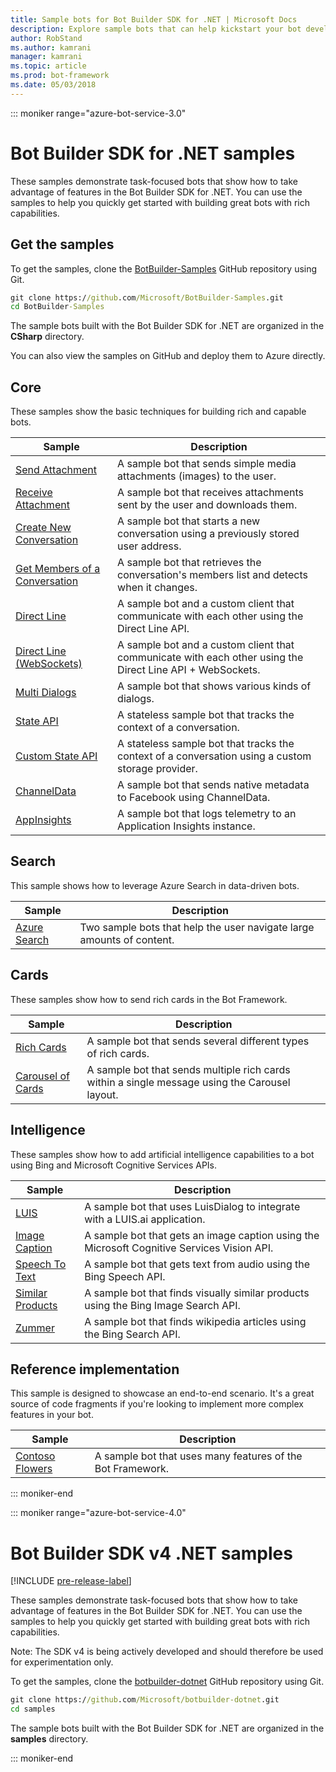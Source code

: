 ```yaml
---
title: Sample bots for Bot Builder SDK for .NET | Microsoft Docs
description: Explore sample bots that can help kickstart your bot development with the Bot Builder SDK for .NET.
author: RobStand
ms.author: kamrani
manager: kamrani
ms.topic: article
ms.prod: bot-framework
ms.date: 05/03/2018
---
```

::: moniker range="azure-bot-service-3.0"

# Bot Builder SDK for .NET samples

These samples demonstrate task-focused bots that show how to take advantage of features in the Bot Builder SDK for .NET. You can use the samples to help you quickly get started with building great bots with rich capabilities.

## Get the samples
To get the samples, clone the [BotBuilder-Samples](https://github.com/Microsoft/BotBuilder-Samples) GitHub repository using Git.

```cmd
git clone https://github.com/Microsoft/BotBuilder-Samples.git
cd BotBuilder-Samples
```

The sample bots built with the Bot Builder SDK for .NET are organized in the **CSharp** directory.

You can also view the samples on GitHub and deploy them to Azure directly.

## Core
These samples show the basic techniques for building rich and capable bots.

Sample | Description
------------ | ------------- 
[Send Attachment](https://github.com/Microsoft/BotBuilder-Samples/tree/master/CSharp/core-SendAttachment) | A sample bot that sends simple media attachments (images) to the user. 
[Receive Attachment](https://github.com/Microsoft/BotBuilder-Samples/tree/master/CSharp/core-ReceiveAttachment) | A sample bot that receives attachments sent by the user and downloads them. 
[Create New Conversation](https://github.com/Microsoft/BotBuilder-Samples/tree/master/CSharp/core-CreateNewConversation)  | A sample bot that starts a new conversation using a previously stored user address.
[Get Members of a Conversation](https://github.com/Microsoft/BotBuilder-Samples/tree/master/CSharp/core-GetConversationMembers) | A sample bot that retrieves the conversation's members list and detects when it changes. 
[Direct Line](https://github.com/Microsoft/BotBuilder-Samples/tree/master/CSharp/core-DirectLine) | A sample bot and a custom client that communicate with each other using the Direct Line API. 
[Direct Line (WebSockets)](https://github.com/Microsoft/BotBuilder-Samples/tree/master/CSharp/core-DirectLineWebSockets) | A sample bot and a custom client that communicate with each other using the Direct Line API + WebSockets. 
[Multi Dialogs](https://github.com/Microsoft/BotBuilder-Samples/tree/master/CSharp/core-MultiDialogs) | A sample bot that shows various kinds of dialogs.
[State API](https://github.com/Microsoft/BotBuilder-Samples/tree/master/CSharp/core-State) | A stateless sample bot that tracks the context of a conversation.
[Custom State API](https://github.com/Microsoft/BotBuilder-Samples/tree/master/CSharp/core-CustomState) | A stateless sample bot that tracks the context of a conversation using a custom storage provider.
[ChannelData](https://github.com/Microsoft/BotBuilder-Samples/tree/master/CSharp/core-ChannelData) | A sample bot that sends native metadata to Facebook using ChannelData.
[AppInsights](https://github.com/Microsoft/BotBuilder-Samples/tree/master/CSharp/core-AppInsights) | A sample bot that logs telemetry to an Application Insights instance.

## Search
This sample shows how to leverage Azure Search in data-driven bots.

Sample | Description
------------ | -------------
[Azure Search](https://github.com/Microsoft/BotBuilder-Samples/tree/master/CSharp/demo-Search) | Two sample bots that help the user navigate large amounts of content.


## Cards
These samples show how to send rich cards in the Bot Framework.

Sample | Description
------------ | -------------
[Rich Cards](https://github.com/Microsoft/BotBuilder-Samples/tree/master/CSharp/cards-RichCards) | A sample bot that sends several different types of rich cards.
[Carousel of Cards](https://github.com/Microsoft/BotBuilder-Samples/tree/master/CSharp/cards-CarouselCards) | A sample bot that sends multiple rich cards within a single message using the Carousel layout.

## Intelligence
These samples show how to add artificial intelligence capabilities to a bot using Bing and Microsoft Cognitive Services APIs.

Sample | Description
------------ | -------------
[LUIS](https://github.com/Microsoft/BotBuilder-Samples/tree/master/CSharp/intelligence-LUIS) | A sample bot that uses LuisDialog to integrate with a LUIS.ai application.
[Image Caption](https://github.com/Microsoft/BotBuilder-Samples/tree/master/CSharp/intelligence-ImageCaption) | A sample bot that gets an image caption using the Microsoft Cognitive Services Vision API.
[Speech To Text](https://github.com/Microsoft/BotBuilder-Samples/tree/master/CSharp/intelligence-SpeechToText)  | A sample bot that gets text from audio using the Bing Speech API.
[Similar Products](https://github.com/Microsoft/BotBuilder-Samples/tree/master/CSharp/intelligence-SimilarProducts) | A sample bot that finds visually similar products using the Bing Image Search API. 
[Zummer](https://github.com/Microsoft/BotBuilder-Samples/tree/master/CSharp/intelligence-Zummer) | A sample bot that finds wikipedia articles using the Bing Search API.

## Reference implementation
This sample is designed to showcase an end-to-end scenario. It's a great source of code fragments if you're looking to implement more complex features in your bot.

Sample | Description
------------ | -------------
[Contoso Flowers](https://github.com/Microsoft/BotBuilder-Samples/tree/master/CSharp/demo-ContosoFlowers) | A sample bot that uses many features of the Bot Framework.

::: moniker-end

::: moniker range="azure-bot-service-4.0"
# Bot Builder SDK v4 .NET samples
[!INCLUDE [pre-release-label](../includes/pre-release-label.md)]

These samples demonstrate task-focused bots that show how to take advantage of features in the Bot Builder SDK for .NET. You can use the samples to help you quickly get started with building great bots with rich capabilities. 

Note: The SDK v4 is being actively developed and should therefore be used for experimentation only. 

To get the samples, clone the [botbuilder-dotnet](https://github.com/Microsoft/botbuilder-dotnet) GitHub repository using Git.
```cmd
git clone https://github.com/Microsoft/botbuilder-dotnet.git
cd samples
```
The sample bots built with the Bot Builder SDK for .NET are organized in the **samples** directory.

::: moniker-end
